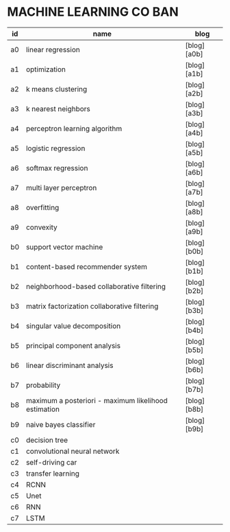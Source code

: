 # MACHINE LEARNING CO BAN

| id | name                                                 | blog        |
|----|------------------------------------------------------|-------------|
| a0 | linear regression                                    | [blog][a0b] |
| a1 | optimization                                         | [blog][a1b] |
| a2 | k means clustering                                   | [blog][a2b] |
| a3 | k nearest neighbors                                  | [blog][a3b] |
| a4 | perceptron learning algorithm                        | [blog][a4b] |
| a5 | logistic regression                                  | [blog][a5b] |
| a6 | softmax regression                                   | [blog][a6b] |
| a7 | multi layer perceptron                               | [blog][a7b] |
| a8 | overfitting                                          | [blog][a8b] |
| a9 | convexity                                            | [blog][a9b] |
| b0 | support vector machine                               | [blog][b0b] |
| b1 | content-based recommender system                     | [blog][b1b] |
| b2 | neighborhood-based collaborative filtering           | [blog][b2b] |
| b3 | matrix factorization collaborative filtering         | [blog][b3b] |
| b4 | singular value decomposition                         | [blog][b4b] |
| b5 | principal component analysis                         | [blog][b5b] |
| b6 | linear discriminant analysis                         | [blog][b6b] |
| b7 | probability                                          | [blog][b7b] |
| b8 | maximum a posteriori - maximum likelihood estimation | [blog][b8b] |
| b9 | naive bayes classifier                               | [blog][b9b] |
| c0 | decision tree                                        |             |
| c1 | convolutional neural network                         |             |
| c2 | self-driving car                                     |             |
| c3 | transfer learning                                    |             |
| c4 | RCNN                                                 |             |
| c5 | Unet                                                 |             |
| c6 | RNN                                                  |             |
| c7 | LSTM                                                 |             |

[a0]: https://machinelearningcoban.com/2016/12/28/linearregression/
[a1]: https://machinelearningcoban.com/2017/01/12/gradientdescent/
[a2]: https://machinelearningcoban.com/2017/01/01/kmeans/
[a3]: https://machinelearningcoban.com/2017/01/08/knn/
[a4]: https://machinelearningcoban.com/2017/01/21/perceptron/
[a5]: https://machinelearningcoban.com/2017/01/27/logisticregression/
[a6]: https://machinelearningcoban.com/2017/02/17/softmax/
[a7]: https://machinelearningcoban.com/2017/02/24/mlp/
[a8]: https://machinelearningcoban.com/2017/03/04/overfitting/
[a9]: https://machinelearningcoban.com/2017/03/12/convexity/
[b0]: https://machinelearningcoban.com/2017/04/09/smv/
[b1]: https://machinelearningcoban.com/2017/05/17/contentbasedrecommendersys/
[b2]: https://machinelearningcoban.com/2017/05/24/collaborativefiltering/
[b3]: https://machinelearningcoban.com/2017/05/31/matrixfactorization/
[b4]: https://machinelearningcoban.com/2017/06/07/svd/
[b5]: https://machinelearningcoban.com/2017/06/15/pca/
[b6]: https://machinelearningcoban.com/2017/06/30/lda/
[b7]: https://machinelearningcoban.com/2017/07/09/prob/
[b8]: https://machinelearningcoban.com/2017/07/17/mlemap/
[b9]: https://machinelearningcoban.com/2017/08/08/nbc/
